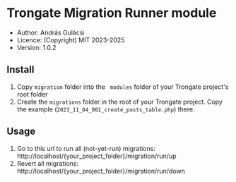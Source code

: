 # Trongate Migration Runner module

- Author: András Gulácsi
- Licence: (Copyright) MIT 2023-2025
- Version: 1.0.2

## Install

1. Copy `migration` folder into the ` modules` folder of your Trongate project's root folder
2. Create the `migrations` folder in the root of your Trongate project. Copy the example (`2023_11_04_001_create_posts_table.php`) there.

## Usage

1. Go to this url to run all (not-yet-run) migrations: http://localhost/{your_project_folder}/migration/run/up
2. Revert all migrations:  http://localhost/{your_project_folder}/migration/run/down
